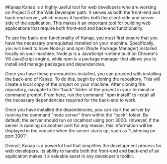 #Kanap
Kanap is a highly useful tool for web developers who are working on Project 5 of the Web Developer path. It serves as both the front-end and back-end server, which means it handles both the client-side and server-side of the application. This makes it an important tool for building web applications that require both front-end and back-end functionality.

To use the back-end functionality of Kanap, you must first ensure that you have the necessary prerequisites installed on your machine. Specifically, you will need to have Node.js and npm (Node Package Manager) installed locally on your machine. Node.js is a JavaScript runtime built on Chrome's V8 JavaScript engine, while npm is a package manager that allows you to install and manage packages and dependencies.

Once you have these prerequisites installed, you can proceed with installing the back-end of Kanap. To do this, begin by cloning the repository. This will create a local copy of the project on your machine. After cloning the repository, navigate to the "back" folder of the project in your terminal or command prompt. From here, run the command "npm install" to install all the necessary dependencies required for the back-end to work.

Once you have installed the dependencies, you can start the server by running the command "node server" from within the "back" folder. By default, the server should run on localhost using port 3000. However, if the server is running on another port for any reason, this information will be displayed in the console when the server starts up, such as "Listening on port 3001".

Overall, Kanap is a powerful tool that simplifies the development process for web developers. Its ability to handle both the front-end and back-end of an application makes it a valuable asset in any developer's toolkit.
